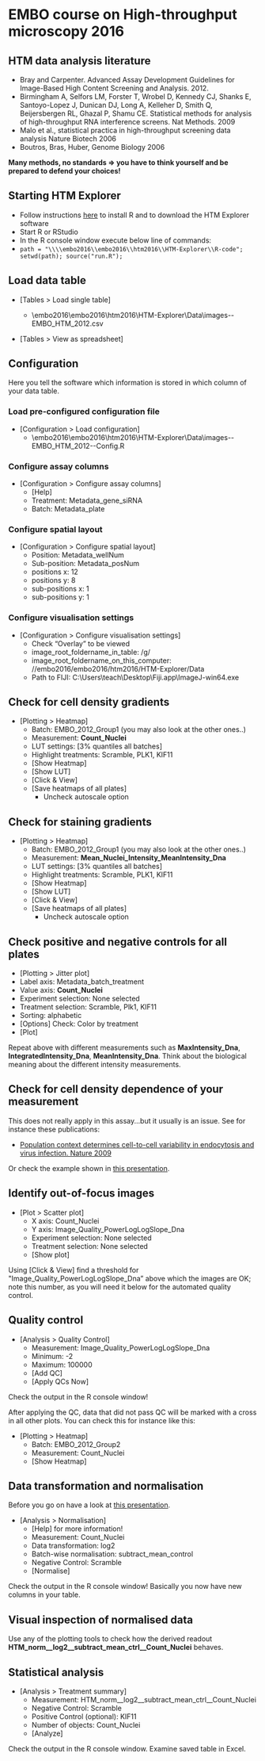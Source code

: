 # EMBO course on High-throughput microscopy 2016

## HTM data analysis literature

- Bray and Carpenter. Advanced Assay Development Guidelines for Image-Based High Content Screening and Analysis. 2012. 
- Birmingham A, Selfors LM, Forster T, Wrobel D, Kennedy CJ, Shanks E, Santoyo-Lopez J, Dunican DJ, Long A, Kelleher D, Smith Q, Beijersbergen RL, Ghazal P, Shamu CE. Statistical methods for analysis of high-throughput RNA interference screens. Nat Methods. 2009
- Malo et al., statistical practica in high-throughput screening data analysis Nature Biotech 2006
- Boutros, Bras, Huber, Genome Biology 2006

**Many methods, no standards => you have to think yourself and be prepared to defend your choices!**

## Starting HTM Explorer

- Follow instructions [here](https://github.com/tischi/HTM_Explorer/blob/master/README.md#help-installation-and-getting-started) to install R and to download the HTM Explorer software
- Start R or RStudio
- In the R console window execute below line of commands:
- `path = "\\\\embo2016\\embo2016\\htm2016\\HTM-Explorer\\R-code"; setwd(path); source("run.R");`

## Load data table

- [Tables > Load single table]
  - \\embo2016\\embo2016\htm2016\HTM-Explorer\Data\images--EMBO_HTM_2012.csv

- [Tables > View as spreadsheet]


## Configuration 

Here you tell the software which information is stored in which column of your data table.

### Load pre-configured configuration file

- [Configuration > Load configuration]
  - \\embo2016\\embo2016\\htm2016\\HTM-Explorer\\Data\\images--EMBO_HTM_2012--Config.R

### Configure assay columns

- [Configuration > Configure assay columns]
  - [Help] 
  - Treatment: Metadata_gene_siRNA
  - Batch: Metadata_plate

### Configure spatial layout

- [Configuration > Configure spatial layout]
  - Position: Metadata_wellNum
  - Sub-position: Metadata_posNum
  - positions x: 12
  - positions y: 8
  - sub-positions x: 1
  - sub-positions y: 1

### Configure visualisation settings

- [Configuration > Configure visualisation settings]
  - Check “Overlay” to be viewed
  - image_root_foldername_in_table: /g/
  - image_root_foldername_on_this_computer: //embo2016/embo2016/htm2016/HTM-Explorer/Data
  - Path to FIJI: C:\Users\teach\Desktop\Fiji.app\ImageJ-win64.exe

## Check for cell density gradients

- [Plotting > Heatmap]
  - Batch: EMBO_2012_Group1  (you may also look at the other ones..)
  - Measurement: **Count_Nuclei**
  - LUT settings: [3% quantiles all batches]
  - Highlight treatments: Scramble, PLK1, KIF11
  - [Show Heatmap] 
  - [Show LUT]
  - [Click & View]
  - [Save heatmaps of all plates]
     - Uncheck autoscale option 

## Check for staining gradients

- [Plotting > Heatmap]
  - Batch: EMBO_2012_Group1  (you may also look at the other ones..)
  - Measurement: **Mean_Nuclei_Intensity_MeanIntensity_Dna**
  - LUT settings: [3% quantiles all batches]
  - Highlight treatments: Scramble, PLK1, KIF11
  - [Show Heatmap] 
  - [Show LUT]
  - [Click & View]
  - [Save heatmaps of all plates]
     - Uncheck autoscale option 

## Check positive and negative controls for all plates

- [Plotting > Jitter plot]
- Label axis: Metadata_batch_treatment
- Value axis: **Count_Nuclei**
- Experiment selection: None selected
- Treatment selection: Scramble, Plk1, KIF11
- Sorting: alphabetic
- [Options] Check: Color by treatment
- [Plot]

Repeat above with different measurements such as **MaxIntensity_Dna**, **IntegratedIntensity_Dna**, **MeanIntensity_Dna**.
Think about the biological meaning about the different intensity measurements.

## Check for cell density dependence of your measurement

This does not really apply in this assay...but it usually is an issue.
See for instance these publications:

- [Population context determines cell-to-cell variability in endocytosis and virus infection. Nature 2009](http://www.nature.com/nature/journal/v461/n7263/full/nature08282.html)

Or check the example shown in [this presentation](https://github.com/tischi/presentation-biostatistics).

## Identify out-of-focus images

- [Plot > Scatter plot]
  - X axis: Count_Nuclei
  - Y axis: Image_Quality_PowerLogLogSlope_Dna
  - Experiment selection: None selected
  - Treatment selection: None selected
  - [Show plot]

Using [Click & View] find a threshold for "Image_Quality_PowerLogLogSlope_Dna” above which the images are OK; note this number, as you will need it below for the automated quality control.

## Quality control

- [Analysis > Quality Control]
  - Measurement: Image_Quality_PowerLogLogSlope_Dna
  - Minimum: -2
  - Maximum: 100000
  - [Add QC]
  - [Apply QCs Now] 
 
Check the output in the R console window!
  
After applying the QC, data that did not pass QC will be marked with a cross in all other plots.
You can check this for instance like this:

- [Plotting > Heatmap]
  - Batch: EMBO_2012_Group2
  - Measurement: Count_Nuclei
  - [Show Heatmap]


## Data transformation and normalisation 

Before you go on have a look at [this presentation](https://github.com/tischi/presentation-biostatistics).

- [Analysis > Normalisation]
  - [Help] for more information!
  - Measurement: Count_Nuclei
  - Data transformation: log2
  - Batch-wise normalisation: subtract_mean_control
  - Negative Control: Scramble
  - [Normalise]

Check the output in the R console window! 
Basically you now have new columns in your table.

## Visual inspection of normalised data

Use any of the plotting tools to check how the derived readout **HTM_norm__log2__subtract_mean_ctrl__Count_Nuclei** behaves.

## Statistical analysis

- [Analysis > Treatment summary]
  - Measurement: HTM_norm__log2__subtract_mean_ctrl__Count_Nuclei
  - Negative Control: Scramble
  - Positive Control (optional): KIF11
  - Number of objects: Count_Nuclei
  - [Analyze]

Check the output in the R console window.
Examine saved table in Excel.
